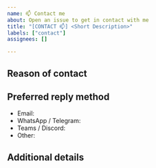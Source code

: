 ```yaml
---
name: 📫 Contact me
about: Open an issue to get in contact with me
title: "[CONTACT 📫] <Short Description>"
labels: ["contact"]
assignees: []

---
```


## Reason of contact
<!-- Please describe clearly why you're reaching out -->

## Preferred reply method
<!-- Add at least one -->
- Email:  
- WhatsApp / Telegram:  
- Teams / Discord:  
- Other:  

## Additional details
<!-- Anything else you’d like me to know -->
